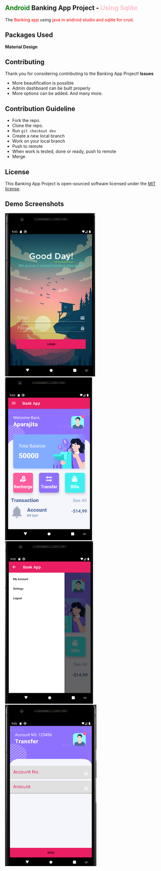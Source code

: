<head>
    <meta name='keywords' content='android, java, sqlite, bank, banking app'>
</head>

## <span style='color:green;'>Android</span> Banking App Project - <span style='color:pink;'>Using Sqlite</span>

The <span style='color:red;'>Banking app</span> using <span style='color:red;'>java in android studio and sqlite for crud</span>.

## Packages Used
 **Material Design**

## Contributing

Thank you for considering contributing to the Banking App Project!
**Issues**
- More beautification is possible
- Admin dashboard can be built properly
- More options can be added.
And many more.

## Contribution Guideline

- Fork the repo.
- Clone the repo.
- Run `git checkout dev`
- Create a new local branch
- Work on your local branch
- Push to remote
- When work is tested, done or ready, push to remote
- Merge 

## License

This Banking App Project is open-sourced software licensed under the [MIT license](https://opensource.org/licenses/MIT).

## Demo Screenshots

<img src="/app/src/main/res/drawable/ap1.PNG" alt="bank app login" />
<img src="/app/src/main/res/drawable/ap3.PNG" alt="bank app sqlite" />
<img src="/app/src/main/res/drawable/ap4.PNG" alt="android app sqlite" />
<img src="/app/src/main/res/drawable/ap5.PNG" alt="android app sqlite" />

